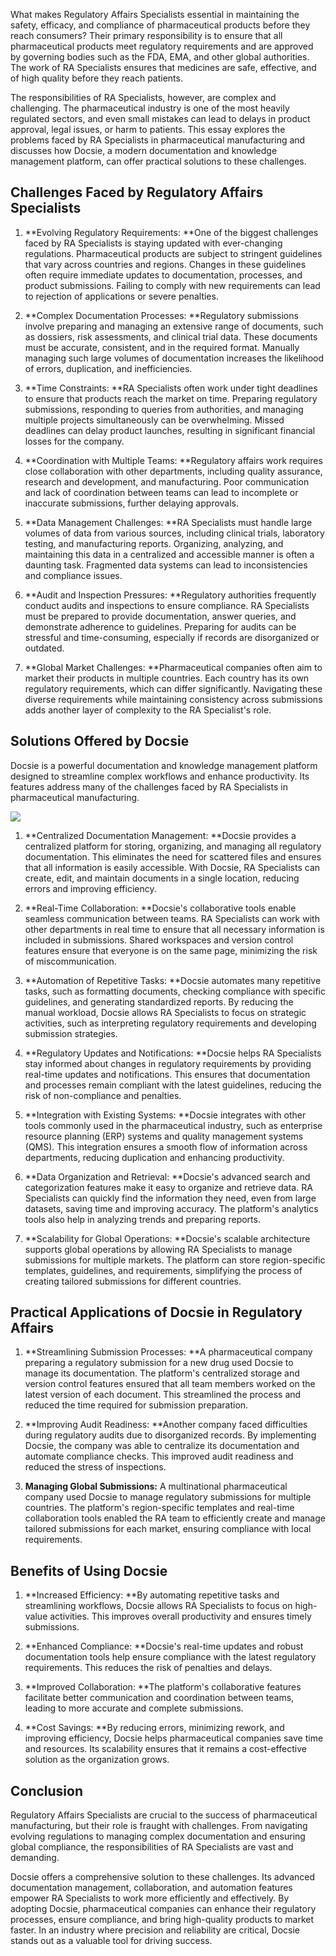 What makes Regulatory Affairs Specialists essential in maintaining the safety, efficacy, and compliance of pharmaceutical products before they reach consumers? Their primary responsibility is to ensure that all pharmaceutical products meet regulatory requirements and are approved by governing bodies such as the FDA, EMA, and other global authorities. The work of RA Specialists ensures that medicines are safe, effective, and of high quality before they reach patients.

The responsibilities of RA Specialists, however, are complex and challenging. The pharmaceutical industry is one of the most heavily regulated sectors, and even small mistakes can lead to delays in product approval, legal issues, or harm to patients. This essay explores the problems faced by RA Specialists in pharmaceutical manufacturing and discusses how Docsie, a modern documentation and knowledge management platform, can offer practical solutions to these challenges.

## Challenges Faced by Regulatory Affairs Specialists

1. **Evolving Regulatory Requirements: **One of the biggest challenges faced by RA Specialists is staying updated with ever-changing regulations. Pharmaceutical products are subject to stringent guidelines that vary across countries and regions. Changes in these guidelines often require immediate updates to documentation, processes, and product submissions. Failing to comply with new requirements can lead to rejection of applications or severe penalties.

2. **Complex Documentation Processes: **Regulatory submissions involve preparing and managing an extensive range of documents, such as dossiers, risk assessments, and clinical trial data. These documents must be accurate, consistent, and in the required format. Manually managing such large volumes of documentation increases the likelihood of errors, duplication, and inefficiencies.

3. **Time Constraints: **RA Specialists often work under tight deadlines to ensure that products reach the market on time. Preparing regulatory submissions, responding to queries from authorities, and managing multiple projects simultaneously can be overwhelming. Missed deadlines can delay product launches, resulting in significant financial losses for the company.

4. **Coordination with Multiple Teams: **Regulatory affairs work requires close collaboration with other departments, including quality assurance, research and development, and manufacturing. Poor communication and lack of coordination between teams can lead to incomplete or inaccurate submissions, further delaying approvals.

5. **Data Management Challenges: **RA Specialists must handle large volumes of data from various sources, including clinical trials, laboratory testing, and manufacturing reports. Organizing, analyzing, and maintaining this data in a centralized and accessible manner is often a daunting task. Fragmented data systems can lead to inconsistencies and compliance issues.

6. **Audit and Inspection Pressures: **Regulatory authorities frequently conduct audits and inspections to ensure compliance. RA Specialists must be prepared to provide documentation, answer queries, and demonstrate adherence to guidelines. Preparing for audits can be stressful and time-consuming, especially if records are disorganized or outdated.

7. **Global Market Challenges: **Pharmaceutical companies often aim to market their products in multiple countries. Each country has its own regulatory requirements, which can differ significantly. Navigating these diverse requirements while maintaining consistency across submissions adds another layer of complexity to the RA Specialist's role.

## Solutions Offered by Docsie

Docsie is a powerful documentation and knowledge management platform designed to streamline complex workflows and enhance productivity. Its features address many of the challenges faced by RA Specialists in pharmaceutical manufacturing.

![](https://cdn.docsie.io/workspace_PxAvC1Uenuc7ad6H3/doc_XyRNLa5cwc5POC0vL/file_2YLQLNsvYBlOnREjN/regulatory_affairs_ra_specialists_2_6a4d249b-6943-385d-3502-438575d8133e.jpg)

1. **Centralized Documentation Management: **Docsie provides a centralized platform for storing, organizing, and managing all regulatory documentation. This eliminates the need for scattered files and ensures that all information is easily accessible. With Docsie, RA Specialists can create, edit, and maintain documents in a single location, reducing errors and improving efficiency.

2. **Real-Time Collaboration: **Docsie's collaborative tools enable seamless communication between teams. RA Specialists can work with other departments in real time to ensure that all necessary information is included in submissions. Shared workspaces and version control features ensure that everyone is on the same page, minimizing the risk of miscommunication.

3. **Automation of Repetitive Tasks: **Docsie automates many repetitive tasks, such as formatting documents, checking compliance with specific guidelines, and generating standardized reports. By reducing the manual workload, Docsie allows RA Specialists to focus on strategic activities, such as interpreting regulatory requirements and developing submission strategies.

4. **Regulatory Updates and Notifications: **Docsie helps RA Specialists stay informed about changes in regulatory requirements by providing real-time updates and notifications. This ensures that documentation and processes remain compliant with the latest guidelines, reducing the risk of non-compliance and penalties.

5. **Integration with Existing Systems: **Docsie integrates with other tools commonly used in the pharmaceutical industry, such as enterprise resource planning (ERP) systems and quality management systems (QMS). This integration ensures a smooth flow of information across departments, reducing duplication and enhancing productivity.

6. **Data Organization and Retrieval: **Docsie's advanced search and categorization features make it easy to organize and retrieve data. RA Specialists can quickly find the information they need, even from large datasets, saving time and improving accuracy. The platform's analytics tools also help in analyzing trends and preparing reports.

7. **Scalability for Global Operations: **Docsie's scalable architecture supports global operations by allowing RA Specialists to manage submissions for multiple markets. The platform can store region-specific templates, guidelines, and requirements, simplifying the process of creating tailored submissions for different countries.

## Practical Applications of Docsie in Regulatory Affairs

1. **Streamlining Submission Processes: **A pharmaceutical company preparing a regulatory submission for a new drug used Docsie to manage its documentation. The platform's centralized storage and version control features ensured that all team members worked on the latest version of each document. This streamlined the process and reduced the time required for submission preparation.

2. **Improving Audit Readiness: **Another company faced difficulties during regulatory audits due to disorganized records. By implementing Docsie, the company was able to centralize its documentation and automate compliance checks. This improved audit readiness and reduced the stress of inspections.

3. **Managing Global Submissions:** A multinational pharmaceutical company used Docsie to manage regulatory submissions for multiple countries. The platform's region-specific templates and real-time collaboration tools enabled the RA team to efficiently create and manage tailored submissions for each market, ensuring compliance with local requirements.

## Benefits of Using Docsie

1. **Increased Efficiency: **By automating repetitive tasks and streamlining workflows, Docsie allows RA Specialists to focus on high-value activities. This improves overall productivity and ensures timely submissions.

2. **Enhanced Compliance: **Docsie's real-time updates and robust documentation tools help ensure compliance with the latest regulatory requirements. This reduces the risk of penalties and delays.

3. **Improved Collaboration: **The platform's collaborative features facilitate better communication and coordination between teams, leading to more accurate and complete submissions. 

4. **Cost Savings: **By reducing errors, minimizing rework, and improving efficiency, Docsie helps pharmaceutical companies save time and resources. Its scalability ensures that it remains a cost-effective solution as the organization grows.

## Conclusion

Regulatory Affairs Specialists are crucial to the success of pharmaceutical manufacturing, but their role is fraught with challenges. From navigating evolving regulations to managing complex documentation and ensuring global compliance, the responsibilities of RA Specialists are vast and demanding.

Docsie offers a comprehensive solution to these challenges. Its advanced documentation management, collaboration, and automation features empower RA Specialists to work more efficiently and effectively. By adopting Docsie, pharmaceutical companies can enhance their regulatory processes, ensure compliance, and bring high-quality products to market faster. In an industry where precision and reliability are critical, Docsie stands out as a valuable tool for driving success.
